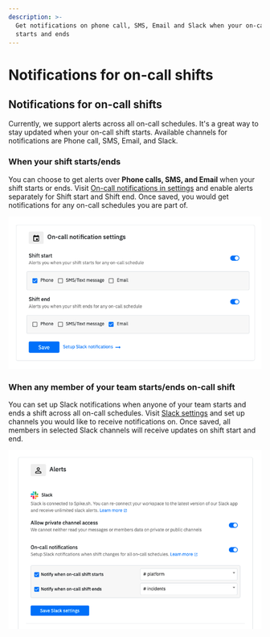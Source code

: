 ```yaml
---
description: >-
  Get notifications on phone call, SMS, Email and Slack when your on-call shift
  starts and ends
---
```


# Notifications for on-call shifts

## Notifications for on-call shifts

Currently, we support alerts across all on-call schedules. It's a great way to stay updated when your on-call shift starts. Available channels for notifications are Phone call, SMS, Email, and Slack.

### When your shift starts/ends

You can choose to get alerts over **Phone calls, SMS, and Email** when your shift starts or ends. Visit [On-call notifications in settings](https://app.spike.sh/settings#oncall-notifications) and enable alerts separately for Shift start and Shift end. Once saved, you would get notifications for any on-call schedules you are part of.

![Phone call when shift starts and only an Email when shift ends](../.gitbook/assets/personal-oncall-notifications.png)

### When any member of your team starts/ends on-call shift

You can set up Slack notifications when anyone of your team starts and ends a shift across all on-call schedules. Visit [Slack settings](https://app.spike.sh/settings/organisation#slack) and set up channels you would like to receive notifications on. Once saved, all members in selected Slack channels will receive updates on shift start and end.

![Slack notifications for shift start and ends](../.gitbook/assets/image%20%2839%29.png)



